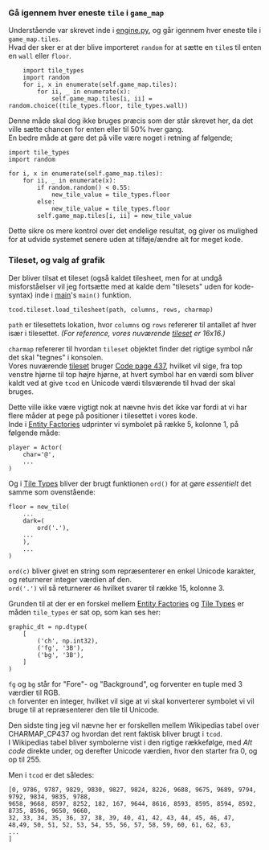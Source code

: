 ### Gå igennem hver eneste `tile` i `game_map`

Understående var skrevet inde i [engine.py](engine.py "Engine filen."), og går igennem hver eneste tile i `game_map.tiles`.  
Hvad der sker er at der blive importeret `random` for at sætte en `tile`s til enten en `wall` eller `floor`.
 
~~~
    import tile_types
    import random
    for i, x in enumerate(self.game_map.tiles):
        for ii, _ in enumerate(x):
            self.game_map.tiles[i, ii] = random.choice((tile_types.floor, tile_types.wall))
~~~
Denne måde skal dog ikke bruges præcis som der står skrevet her, da det ville sætte chancen for enten eller til 50% hver gang.  
En bedre måde at gøre det på ville være noget i retning af følgende;

~~~
import tile_types
import random

for i, x in enumerate(self.game_map.tiles):
    for ii, _ in enumerate(x):
        if random.random() < 0.55:
            new_tile_value = tile_types.floor
        else:
            new_tile_value = tile_types.floor
        self.game_map.tiles[i, ii] = new_tile_value
~~~
Dette sikre os mere kontrol over det endelige resultat, og giver os mulighed for at udvide systemet senere uden at tilføje/ændre alt for meget kode.


### Tileset, og valg af grafik

Der bliver tilsat et tileset (også kaldet tilesheet, men for at undgå misforståelser vil jeg fortsætte med at kalde dem "tilesets" uden for kode-syntax)
inde i [main](main.py)'s `main()` funktion.  
```
tcod.tileset.load_tilesheet(path, columns, rows, charmap)
```

`path` er tilesettets lokation, hvor `columns` og `rows` refererer til antallet af hver især i tilesettet. _(For reference, vores nuværende [tileset](resources/Vidumec_15x15.png) er 16x16.)_

`charmap` refererer til hvordan `tileset` objektet finder det rigtige symbol når det skal "tegnes" i konsolen.  
Vores nuværende [tileset](resources/Vidumec_15x15.png) bruger [Code page 437](https://en.wikipedia.org/wiki/Code_page_437 "Wikipedia: Code page 437"),
hvilket vil sige, fra top venstre hjørne til top højre hjørne, at hvert symbol har en værdi som bliver kaldt ved at give `tcod` en Unicode værdi tilsværende til hvad der skal bruges.

Dette ville ikke være vigtigt nok at nævne hvis det ikke var fordi at vi har flere måder at pege på positioner i tilesettet i vores kode.  
Inde i [Entity Factories](entity_factories.py) udprinter vi symbolet på række 5, kolonne 1, på følgende måde:
~~~
player = Actor(
    char='@',
    ...
)
~~~
Og i [Tile Types](tile_types.py) bliver der brugt funktionen `ord()` for at gøre _essentielt_ det samme som ovenstående:

~~~
floor = new_tile(
    ...
    dark=(
        ord('.'),
    ...
    ),
    ...
)
~~~

`ord(c)` bliver givet en string som repræsenterer en enkel Unicode karakter, og returnerer integer værdien af den.  
`ord('.')` vil så returnerer `46` hvilket svarer til række 15, kolonne 3.

Grunden til at der er en forskel mellem [Entity Factories](entity_factories.py) og [Tile Types](tile_types.py) er måden `tile_types` er sat op, som kan ses her:
```
graphic_dt = np.dtype(
    [
        ('ch', np.int32),
        ('fg', '3B'),
        ('bg', '3B'),
    ]
)
```
`fg` og `bg` står for "Fore"- og "Background", og forventer en tuple med 3 værdier til RGB.  
`ch` forventer en integer, hvilket vil sige at vi skal konverterer symbolet vi vil bruge til at repræsenterer den tile til Unicode.

Den sidste ting jeg vil nævne her er forskellen mellem Wikipedias tabel over CHARMAP_CP437 og hvordan det rent faktisk bliver brugt i `tcod`.  
I Wikipedias tabel bliver symbolerne vist i den rigtige rækkefølge, med _Alt code_ direkte under, og derefter Unicode værdien, hvor den starter fra 0, og op til 255.

Men i `tcod` er det således:
```
[0, 9786, 9787, 9829, 9830, 9827, 9824, 8226, 9688, 9675, 9689, 9794, 9792, 9834, 9835, 9788,
9658, 9668, 8597, 8252, 182, 167, 9644, 8616, 8593, 8595, 8594, 8592, 8735, 8596, 9650, 9660,
32, 33, 34, 35, 36, 37, 38, 39, 40, 41, 42, 43, 44, 45, 46, 47,
48,49, 50, 51, 52, 53, 54, 55, 56, 57, 58, 59, 60, 61, 62, 63,
...
]
``` 